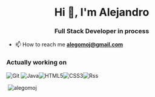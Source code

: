 <h1 align="center">Hi 👋, I'm Alejandro</h1>
<h3 align="center">Full Stack Developer in process</h3>

- 📫 How to reach me **alegomoj@gmail.com**

<h3 align="left">Actually working on</h3>

![Git](https://img.shields.io/badge/git-%23F05033.svg?style=for-the-badge&logo=git&logoColor=white)
![Java](https://img.shields.io/badge/java-%23ED8B00.svg?style=for-the-badge&logo=openjdk&logoColor=white)![HTML5](https://img.shields.io/badge/html5-%23E34F26.svg?style=for-the-badge&logo=html5&logoColor=white)![CSS3](https://img.shields.io/badge/css3-%231572B6.svg?style=for-the-badge&logo=css3&logoColor=white)![Rss](https://img.shields.io/badge/rss-F88900?style=for-the-badge&logo=rss&logoColor=white)

<p>&nbsp;<img align="center" src="https://github-readme-stats.vercel.app/api?username=alegomoj&show_icons=true&theme=merko&text_color=3fcefd&locale=en" alt="alegomoj" /></p>
